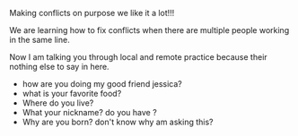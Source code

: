 Making
conflicts
on
purpose
we 
like
it
a
lot!!!

We are learning how to fix conflicts when there are multiple people working in the same line.

Now I am talking you through local and remote practice because their nothing else to say in here.
* how are you doing my good friend jessica?
* what is your favorite food?
* Where do you live?
* What your nickname? do you have ?
* Why are you born? don't know why am asking this?
